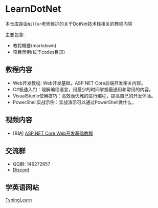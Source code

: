 # LearnDotNet

本仓库是由`NilTor`老师维护的关于DotNet技术栈相关的教程内容

主要包含:

- 教程概要(markdown)
- 项目示例(位于codes目录)

## 教程内容

- Web开发教程: Web开发基础，ASP.NET Core后端开发相关内容。
- C#极速入门：理解编程语言，用最少的时间掌握最通用和常用的内容。
- VisualStudio使用技巧：高效而优雅的进行编程，提高自己的开发体验。
- PowerShell实战示例：实战演示可以通过PowerShell做什么。

## 视频内容

- [B站] [ASP.NET Core Web开发基础教程](https://space.bilibili.com/3493085797419759/channel/collectiondetail?sid=2140010)

## 交流群

- QQ群: 149272857
- [Discord](https://discord.gg/yX7XgvUwHJ)

## 学英语网站

[TypingLearn](https://typinglearn.cn)
